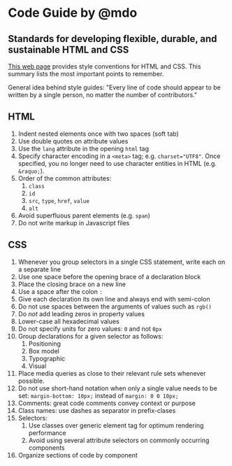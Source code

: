
# Code Guide by @mdo
## Standards for developing flexible, durable, and sustainable HTML and CSS

[This web page](http://codeguide.co/) provides style conventions for HTML and CSS.
This summary lists the most important points to remember.

General idea behind style guides: "Every line of code should appear to be written by a single person, no matter the number of contributors."


## HTML

1.  Indent nested elements once with two spaces (soft tab)
2.  Use double quotes on attribute values
3.  Use the `lang` attribute in the opening `html` tag
4.  Specify character encoding in a `<meta>` tag; e.g. `charset="UTF8"`. Once specified, you no longer need to use character entities in HTML (e.g. `&raquo;`).
5.  Order of the common attributes:
    1.  `class`
    2.  `id`
    3.  `src`, `type`, `href`, `value`
    4. `alt`
6.  Avoid superfluous parent elements (e.g. `span`)
7.  Do not write markup in Javascript files


## CSS

1.  Whenever you group selectors in a single CSS statement, write each on a separate line
2.  Use one space before the opening brace of a declaration block
3.  Place the closing brace on a new line
4.  Use a space after the colon `: `
5.  Give each declaration its own line and always end with semi-colon
6.  Do not use spaces between the arguments of values such as `rgb()`
7.  Do *not* add leading zeros in property values
8.  Lower-case all hexadecimal values
9.  Do not specify units for zero values: `0` and not `0px`
10. Group declarations for a given selector as follows:
    1.  Positioning
    2.  Box model
    3.  Typographic
    4.  Visual
11. Place media queries as close to their relevant rule sets whenever possible. 
12. Do not use short-hand notation when only a single value needs to be set: `margin-bottom: 10px;` instead of `margin: 0 0 10px;`
13. Comments: great code comments convey context or purpose
14. Class names: use dashes as separator in prefix-clases
15. Selectors:
    1.  Use classes over generic element tag for optimum rendering performance
    2.  Avoid using several attribute selectors on commonly occurring components
16. Organize sections of code by component
















